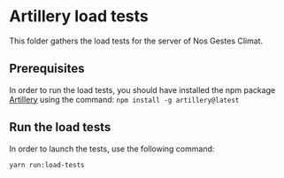 # Artillery load tests

This folder gathers the load tests for the server of Nos Gestes Climat.

## Prerequisites

In order to run the load tests, you should have installed the npm package [Artillery](https://www.artillery.io/docs/get-started/get-artillery) using the command:
`npm install -g artillery@latest`

## Run the load tests

In order to launch the tests, use the following command:

`yarn run:load-tests`

